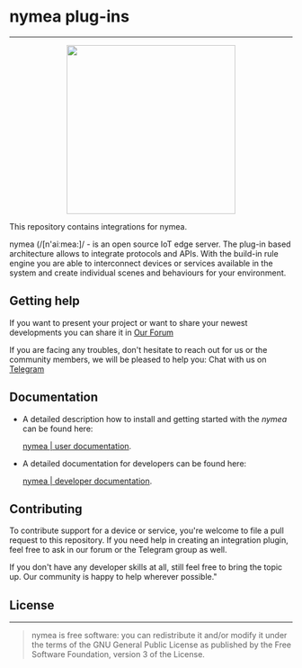 # nymea plug-ins

--------------------------------------------
<p align="center">
  <a  href="https://nymea.io">
    <img src="https://nymea.io/app/default/assets/addons/default/guh/default-theme/resources/img/nymea-logo.svg" width=300>
  </a>
</p>


This repository contains integrations for nymea. 

nymea (/[n'aiːmea:]/ - is an open source IoT edge server. The plug-in based architecture allows to integrate protocols and APIs. With the build-in rule engine you are able to interconnect devices or services available in the system and create individual scenes and behaviours for your environment.


## Getting help

If you want to present your project or want to share your newest developments you can share it in
[Our Forum](https://forum.nymea.io)

If you are facing any troubles, don't hesitate to reach out for us or the community members, we will be pleased to help you:
Chat with us on [Telegram](http://t.me/nymeacommunity)

## Documentation

* A detailed description how to install and getting started with the *nymea* can be found here:

    [nymea | user documentation](https://preview.nymea.io/documentation/users/installation/getting-started).

* A detailed documentation for developers can be found here:

    [nymea | developer documentation](https://nymea.io/documentation/developers/).


## Contributing

To contribute support for a device or service, you're welcome to file a pull request to this repository. If you need help in creating an integration plugin, feel free to ask in our forum or the Telegram group as well.

If you don't have any developer skills at all, still feel free to bring the topic up. Our community is happy to help wherever possible."

## License
--------------------------------------------
> nymea is free software: you can redistribute it and/or modify it under the terms of the GNU General Public License as published by the Free Software Foundation, version 3 of the License.
